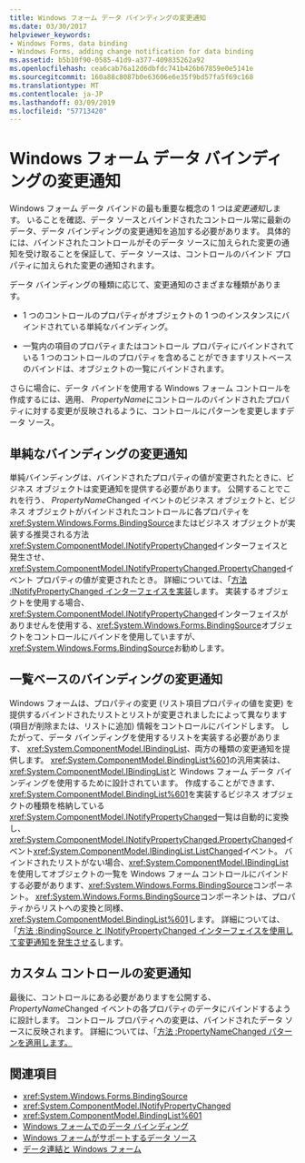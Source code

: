 ```yaml
---
title: Windows フォーム データ バインディングの変更通知
ms.date: 03/30/2017
helpviewer_keywords:
- Windows Forms, data binding
- Windows Forms, adding change notification for data binding
ms.assetid: b5b10f90-0585-41d9-a377-409835262a92
ms.openlocfilehash: cea6cab76a12d6dbfdc741b426b67859e0e5141e
ms.sourcegitcommit: 160a88c8087b0e63606e6e35f9bd57fa5f69c168
ms.translationtype: MT
ms.contentlocale: ja-JP
ms.lasthandoff: 03/09/2019
ms.locfileid: "57713420"
---
```

# <a name="change-notification-in-windows-forms-data-binding"></a>Windows フォーム データ バインディングの変更通知
Windows フォーム データ バインドの最も重要な概念の 1 つは*変更通知*します。 いることを確認、データ ソースとバインドされたコントロール常に最新のデータ、データ バインディングの変更通知を追加する必要があります。 具体的には、バインドされたコントロールがそのデータ ソースに加えられた変更の通知を受け取ることを保証して、データ ソースは、コントロールのバインド プロパティに加えられた変更の通知されます。  
  
 データ バインディングの種類に応じて、変更通知のさまざまな種類があります。  
  
-   1 つのコントロールのプロパティがオブジェクトの 1 つのインスタンスにバインドされている単純なバインディング。  
  
-   一覧内の項目のプロパティまたはコントロール プロパティにバインドされている 1 つのコントロールのプロパティを含めることができますリストベースのバインドは、オブジェクトの一覧にバインドされます。  
  
 さらに場合に、データ バインドを使用する Windows フォーム コントロールを作成するには、適用、 *PropertyName*にコントロールのバインドされたプロパティに対する変更が反映されるように、コントロールにパターンを変更しますデータ ソース。  
  
## <a name="change-notification-for-simple-binding"></a>単純なバインディングの変更通知  
 単純バインディングは、バインドされたプロパティの値が変更されたときに、ビジネス オブジェクトは変更通知を提供する必要があります。 公開することでこれを行う、 *PropertyName*Changed イベントのビジネス オブジェクトと、ビジネス オブジェクトがバインドされたコントロールに各プロパティを<xref:System.Windows.Forms.BindingSource>またはビジネス オブジェクトが実装する推奨される方法<xref:System.ComponentModel.INotifyPropertyChanged>インターフェイスと発生させ、<xref:System.ComponentModel.INotifyPropertyChanged.PropertyChanged>イベント プロパティの値が変更されたとき。 詳細については、「[方法 :INotifyPropertyChanged インターフェイスを実装](how-to-implement-the-inotifypropertychanged-interface.md)します。 実装するオブジェクトを使用する場合、<xref:System.ComponentModel.INotifyPropertyChanged>インターフェイスがありませんを使用する、<xref:System.Windows.Forms.BindingSource>オブジェクトをコントロールにバインドを使用していますが、<xref:System.Windows.Forms.BindingSource>お勧めします。  
  
## <a name="change-notification-for-list-based-binding"></a>一覧ベースのバインディングの変更通知  
 Windows フォームは、プロパティの変更 (リスト項目プロパティの値を変更) を提供するバインドされたリストとリストが変更されましたによって異なります (項目が削除または、リストに追加) 情報をコントロールにバインドします。 したがって、データ バインディングを使用するリストを実装する必要があります、 <xref:System.ComponentModel.IBindingList>、両方の種類の変更通知を提供します。 <xref:System.ComponentModel.BindingList%601>の汎用実装は、<xref:System.ComponentModel.IBindingList>と Windows フォーム データ バインディングを使用するために設計されています。 作成することができます、<xref:System.ComponentModel.BindingList%601>を実装するビジネス オブジェクトの種類を格納している<xref:System.ComponentModel.INotifyPropertyChanged>一覧は自動的に変換し、<xref:System.ComponentModel.INotifyPropertyChanged.PropertyChanged>イベント<xref:System.ComponentModel.IBindingList.ListChanged>イベント。 バインドされたリストがない場合、<xref:System.ComponentModel.IBindingList>を使用してオブジェクトの一覧を Windows フォーム コントロールにバインドする必要があります、<xref:System.Windows.Forms.BindingSource>コンポーネント。 <xref:System.Windows.Forms.BindingSource>コンポーネントは、プロパティからリストへの変換と同様、<xref:System.ComponentModel.BindingList%601>します。 詳細については、「[方法 :BindingSource と INotifyPropertyChanged インターフェイスを使用して変更通知を発生させる](./controls/raise-change-notifications--bindingsource.md)します。  
  
## <a name="change-notification-for-custom-controls"></a>カスタム コントロールの変更通知  
 最後に、コントロールにある必要がありますを公開する、 *PropertyName*Changed イベントの各プロパティのデータにバインドするように設計します。 コントロール プロパティへの変更は、バインドされたデータ ソースに反映されます。 詳細については、「[方法 :PropertyNameChanged パターンを適用します。](how-to-apply-the-propertynamechanged-pattern.md)  
  
## <a name="see-also"></a>関連項目
- <xref:System.Windows.Forms.BindingSource>
- <xref:System.ComponentModel.INotifyPropertyChanged>
- <xref:System.ComponentModel.BindingList%601>
- [Windows フォームでのデータ バインディング](windows-forms-data-binding.md)
- [Windows フォームがサポートするデータ ソース](data-sources-supported-by-windows-forms.md)
- [データ連結と Windows フォーム](data-binding-and-windows-forms.md)

